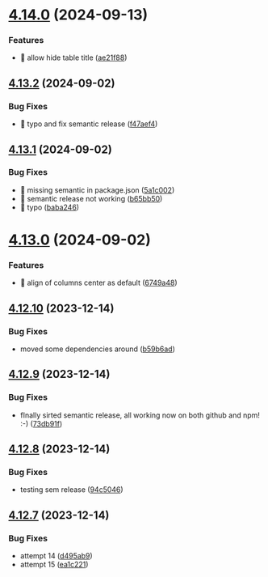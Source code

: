 # [4.14.0](https://github.com/czkoudy/pagination-table/compare/v4.13.2...v4.14.0) (2024-09-13)


### Features

* 🎸 allow hide table title ([ae21f88](https://github.com/czkoudy/pagination-table/commit/ae21f88fc6b228c24c487282a1a267406faaa968))

## [4.13.2](https://github.com/czkoudy/pagination-table/compare/v4.13.1...v4.13.2) (2024-09-02)


### Bug Fixes

* 🐛 typo and fix semantic release ([f47aef4](https://github.com/czkoudy/pagination-table/commit/f47aef45030d9048ff94314b3c037f2a33a9200f))

## [4.13.1](https://github.com/czkoudy/pagination-table/compare/v4.13.0...v4.13.1) (2024-09-02)


### Bug Fixes

* 🐛 missing semantic in package.json ([5a1c002](https://github.com/czkoudy/pagination-table/commit/5a1c002aec32c732efe533b6c550050312c09ef7))
* 🐛 semantic release not working ([b65bb50](https://github.com/czkoudy/pagination-table/commit/b65bb5005d027cadc9f8e72fd7bdee60f9e699f4))
* 🐛 typo ([baba246](https://github.com/czkoudy/pagination-table/commit/baba24675437883ca463d86447fa794c9bfc2092))

# [4.13.0](https://github.com/czkoudy/pagination-table/compare/v4.12.10...v4.13.0) (2024-09-02)


### Features

* 🎸 align of columns center as default ([6749a48](https://github.com/czkoudy/pagination-table/commit/6749a489f967e607f3b3729b785b01855daf5a12))

## [4.12.10](https://github.com/czkoudy/pagination-table/compare/v4.12.9...v4.12.10) (2023-12-14)

### Bug Fixes

- moved some dependencies around ([b59b6ad](https://github.com/czkoudy/pagination-table/commit/b59b6ad10530c61b9e33d7b9ff24ceab6b7a49cc))

## [4.12.9](https://github.com/czkoudy/pagination-table/compare/v4.12.8...v4.12.9) (2023-12-14)

### Bug Fixes

- fInally sirted semantic release, all working now on both github and npm! :-) ([73db91f](https://github.com/czkoudy/pagination-table/commit/73db91f5dacdb85e6d5c7372d8b82abd1dc396da))

## [4.12.8](https://github.com/czkoudy/pagination-table/compare/v4.12.7...v4.12.8) (2023-12-14)

### Bug Fixes

- testing sem release ([94c5046](https://github.com/czkoudy/pagination-table/commit/94c504601377fa58fc846c6ec6e61bb947caa8c5))

## [4.12.7](https://github.com/czkoudy/pagination-table/compare/v4.12.6...v4.12.7) (2023-12-14)

### Bug Fixes

- attempt 14 ([d495ab9](https://github.com/czkoudy/pagination-table/commit/d495ab9e039195f29e1dfe5d322a41bc4066e5b1))
- attempt 15 ([ea1c221](https://github.com/czkoudy/pagination-table/commit/ea1c221b7e9c806f050713801b00b9a4f497f2f9))
